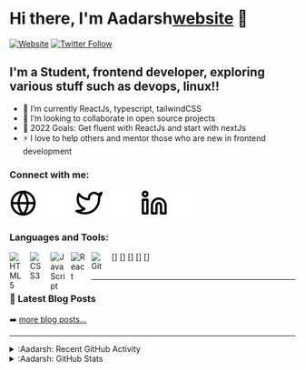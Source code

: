 # Hi there, I'm Aadarsh[website] 👋 

[![Website](https://img.shields.io/website?label=aadarshthakur.com&style=for-the-badge&url=https%3A%2F%aadarshthakur.com)](https://aadarshthakur.com)
[![Twitter Follow](https://img.shields.io/twitter/follow/aadarsh805?color=1DA1F2&logo=twitter&style=for-the-badge)](https://twitter.com/Aadarsh805)


## I'm a Student, frontend developer, exploring various stuff such as devops, linux!!

- 🌱 I’m currently ReactJs, typescript, tailwindCSS
- 👯 I’m looking to collaborate in open source projects
- 🥅 2022 Goals: Get fluent with ReactJs and start with nextJs
- ⚡ I love to help others and mentor those who are new in frontend development

### Connect with me:

[![website](./img/globe-light.svg)](https://aadarshthakur.com#gh-light-mode-only)
[![website](./img/globe-dark.svg)](https://aadarshthakur.com#gh-dark-mode-only)
&nbsp;&nbsp;
[![website](./img/twitter-light.svg)](https://twitter.com/Aadarsh805#gh-light-mode-only)
[![website](./img/twitter-dark.svg)](https://twitter.com/Aadarsh805#gh-dark-mode-only)
&nbsp;&nbsp;
[![website](./img/linkedin-light.svg)](https://linkedin.com/in/aadarsh-thakur-090a31227#gh-light-mode-only)
[![website](./img/linkedin-dark.svg)](https://linkedin.com/in/aadarsh-thakur-090a31227#gh-dark-mode-only)

### Languages and Tools:

[<img align="left" alt="HTML5" width="26px" src="https://cdn.jsdelivr.net/gh/devicons/devicon/icons/html5/html5-original.svg" style="padding-right:10px;" />]
[<img align="left" alt="CSS3" width="26px" src="https://cdn.jsdelivr.net/gh/devicons/devicon/icons/css3/css3-original.svg" style="padding-right:10px;" />]
[<img align="left" alt="JavaScript" width="26px" src="https://cdn.jsdelivr.net/gh/devicons/devicon/icons/javascript/javascript-original.svg" style="padding-right:10px;" />]
[<img align="left" alt="React" width="26px" src="https://cdn.jsdelivr.net/gh/devicons/devicon/icons/react/react-original.svg" style="padding-right:10px;" />]
[<img align="left" alt="Git" width="26px" src="https://cdn.jsdelivr.net/gh/devicons/devicon/icons/git/git-original.svg" style="padding-right:10px;" />]
<br />
<br />

---

### 📕 Latest Blog Posts

<!-- BLOG-POST-LIST:START -->

<!-- BLOG-POST-LIST:END -->

➡️ [more blog posts...](https://aadarshthakur.hashnode.dev)

---

<details>
  <summary>:Aadarsh: Recent GitHub Activity</summary>
  
<!--START_SECTION:activity-->

<!--END_SECTION:activity-->

</details>

<details>
  <summary>:Aadarsh: GitHub Stats</summary>

  <img align="left" alt="Aadarsh's GitHub Stats" src="https://github-readme-stats.vercel.app/api?username=aadarsh805&show_icons=true&hide_border=false&title_color=ff652f&icon_color=FFE400&bg_color=09131B&text_color=ffffff&border_color=0c1a25" />

</details>

[website]: https://aadarshthakur.com
[twitter]: https://twitter.com/Aadarsh805
[linkedin]: https://www.linkedin.com/in/aadarsh-thakur-090a31227
[Hashnode]: https://aadarshthakur.hashnode.dev
